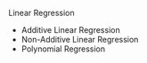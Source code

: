 Linear Regression

- Additive Linear Regression
- Non-Additive Linear Regression
- Polynomial Regression